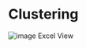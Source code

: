 # Clustering
![image](https://user-images.githubusercontent.com/69150127/134814938-9aebf25c-c003-40fc-ab87-0e3cfa3bc211.png)
Excel View
